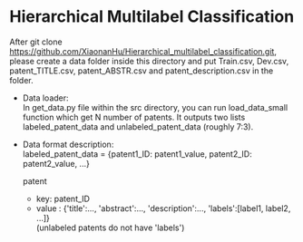# Hierarchical Multilabel Classification

After git clone https://github.com/XiaonanHu/Hierarchical_multilabel_classification.git, please create a data folder inside this directory and put Train.csv, Dev.csv, patent_TITLE.csv, patent_ABSTR.csv and patent_description.csv in the folder. 

- Data loader:  
	In get_data.py file within the src directory, you can run load_data_small function which get N number of patents. It outputs two lists labeled_patent_data and unlabeled_patent_data (roughly 7:3). 

- Data format description:  
     labeled_patent_data = {patent1_ID: patent1_value, patent2_ID: patent2_value, ...}    
     
     patent
     - key: patent_ID  
     - value : {'title':..., 'abstract':..., 'description':..., 'labels':\[label1, label2, ...\]}  
     (unlabeled patents do not have 'labels')



